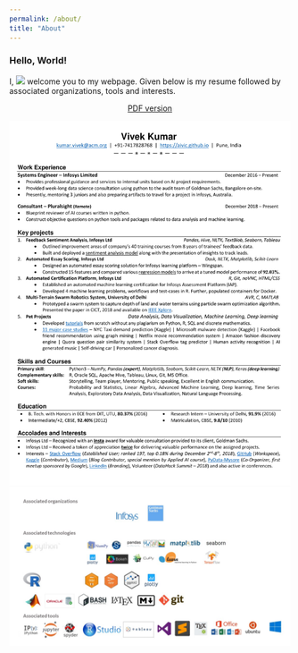```yaml
---
permalink: /about/
title: "About"
---
```


### Hello, World! 
I, [![](https://img.shields.io/badge/Vivek-Kumar-red.svg)](https://sourcerer.io/vivekec) welcome you to my webpage. Given below is my resume followed by associated organizations, tools and interests.  

<p align="center"><a href='https://github.com/aivic/certifications/blob/master/Vivek_kumar_resume.pdf'>PDF version</a></p>


![Resume](/images/VK_resume.jpg)
![Tech Logos](/images/tech_logos.jpg)
